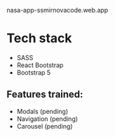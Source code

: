 nasa-app-ssmirnovacode.web.app

# Tech stack

- SASS
- React Bootstrap
- Bootstrap 5


## Features trained:
- Modals (pending)
- Navigation (pending)
- Carousel (pending)
